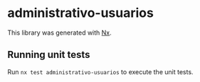 # administrativo-usuarios

This library was generated with [Nx](https://nx.dev).

## Running unit tests

Run `nx test administrativo-usuarios` to execute the unit tests.
